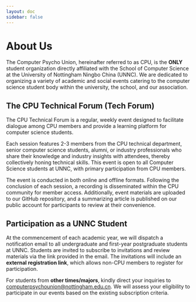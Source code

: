 ```yaml
---
layout: doc
sidebar: false
---
```


# About Us

The Computer Psycho Union, hereinafter referred to as CPU, is the **ONLY** student organization directly affiliated with the School of Computer Science at the University of Nottingham Ningbo China (UNNC). We are dedicated to organizing a variety of academic and social events catering to the computer science student body within the university, the school, and our association.

## The CPU Technical Forum (Tech Forum)

The CPU Technical Forum is a regular, weekly event designed to facilitate dialogue among CPU members and provide a learning platform for computer science students.

Each session features 2-3 members from the CPU technical department, senior computer science students, alumni, or industry professionals who share their knowledge and industry insights with attendees, thereby collectively honing technical skills. This event is open to all Computer Science students at UNNC, with primary participation from CPU members.

The event is conducted in both online and offline formats. Following the conclusion of each session, a recording is disseminated within the CPU community for member access. Additionally, event materials are uploaded to our GitHub repository, and a summarizing article is published on our public account for participants to review at their convenience.

## Participation as a UNNC Student

At the commencement of each academic year, we will dispatch a notification email to all undergraduate and first-year postgraduate students at UNNC. Students are invited to subscribe to invitations and review materials via the link provided in the email. The invitations will include an **external registration link**, which allows non-CPU members to register for participation.

For students from **other times/majors**, kindly direct your inquiries to [computerpsychounion@nottingham.edu.cn](mailto://computerpsychounion@nottingham.edu.cn). We will assess your eligibility to participate in our events based on the existing subscription criteria.



